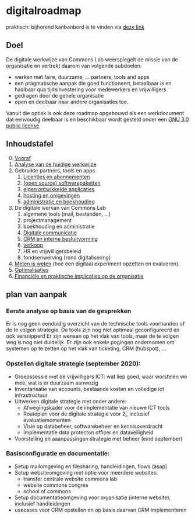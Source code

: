 # digitalroadmap
praktisch: bijhorend kanbanbord is te vinden via [deze link](https://github.com/orgs/Commons-Lab/projects/1)

## Doel
De digitale werkwijze van Commons Lab weerspiegelt de missie van de organisatie en vertrekt daarom van volgende subdoelen:
* werken met faire, duurzame, ... partners, tools and apps
* een pragmatische aanpak die goed functioneert, betaalbaar is en haalbaar qua tijdsinvestering voor medewerkers en vrijwilligers
* gedragen door de gehele organisatie
* open en deelbaar naar andere organisaties toe. 

Vanuit die optiek is ook deze roadmap opgebouwd als een werkdocument dat eenvoudig deelbaar is en beschikbaar wordt gesteld onder een [GNU 3.0 public license](https://github.com/Commons-Lab/digitalroadmap/blob/master/LICENSE)

## Inhoudstafel
0. [Vooraf](pages/vooraf.md)
1. [Analyse van de huidige werkwijze](pages/analyse.md)
2. Gebruikte partners, tools en apps
    1. [Licenties en abonnementen](pages/partners.md)
    2. [(open source) softwarepaketten](pages/software.md)
    3. [eigen ontwikkelde applicaties](pages/development.md)
    4. [hosting en omgevingen](pages/hosting.md)
    5. [administratie en boekhouding](pages/administratie.md)
3. De digitale wervan van Commons Lab
    1. algemene tools (mail, bestanden, ...)
    2. projectmanagement
    3. boekhouding en administratie
    4. [Digitale communicatie](pages/digitalecommunicatie.md)
    5. [CRM en interne besluitvorming](pages/crm.md)
    6. [verkoop](pages/verkoop.md)
    7. HR en vrijwilligersbeleid
    8. fondsenwerving (rond digitalisering)
4. [Meten is weten](pages/metenisweten.md) (hoe een digitaal experiment opzetten en evalueren). 
5. [Optimalisaties](pages/optimalisaties.md)
6. [Financiële en praktische implicaties op de organisatie](pages/financieel.md)

## plan van aanpak

### Eerste analyse op basis van de gesprekken
Er is nog geen eenduidig overzicht van de technische tools voorhanden of de te volgen strategie.
De tools zijn nog niet optimaal geconfigureerd en ook versnipperd
Er zijn wensen op het vlak van tools, maar de te volgen weg is nog niet duidelijk. Er zijn ook enkele pogingen ondernomen om systemen op te zetten op het vlak van ticketing, CRM (hubspot), ...

### Opstellen digitale strategie (september 2020): 
- Groepssessie met de vrijwilligers ICT: wat liep goed, waar worstelen we mee, wat is er duurzaam aanwezig
- Inventarisatie van accounts, bestaande kosten en volledige ict infrastructuur
- Uitwerken digitale strategie met onder andere: 
    - Afwegingskader voor de implementatie van nieuwe ICT tools
    - Routeplan voor de digitale strategie voor 2j, inclusief evaluatiemomenten
    - Visie op databeheer, softwarebeheer en kennisoverdracht
    - Implementatie data protecton officer en dataveiligheid
- Voorstelling en aaanpassingen strategie met beheer (eind september)

### Basisconfiguratie en documentatie: 
- Setup mailomgeving en filesharing,  handleidingen, flows (asap)
- Setup websiteomgeving met optie voor meerdere websites:
    - transfer centrale website commons lab
    - website commons congres
    - school of commons
- Setup documentatieomgeving voor organisatie (interne website), inclusief handleidingen
- usecases voor CRM opstellen en op basis daarvan CRM implementeren
